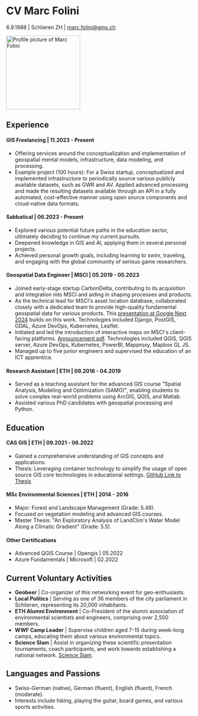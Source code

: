 # CV Marc Folini

6.9.1988 | Schlieren ZH | marc.folini@gmx.ch

<img src="assets/mfprofile.jpeg" alt="Profile picture of Marc Folini" width="200"/>

## Experience

#### GIS Freelancing | 11.2023 - Present
- Offering services around the conceptualization and implementation of geospatial mental models, infrastructure, data modeling, and processing.
- Example project (100 hours): For a Swiss startup, conceptualized and implemented infrastructure to periodically source various publicly available datasets, such as GWR and AV. Applied advanced processing and made the resulting datasets available through an API in a fully automated, cost-effective manner using open source components and cloud-native data formats.

#### Sabbatical | 06.2023 - Present
- Explored various potential future paths in the education sector, ultimately deciding to continue my current pursuits.
- Deepened knowledge in GIS and AI, applying them in several personal projects.
- Achieved personal growth goals, including learning to swim, traveling, and engaging with the global community of serious game researchers.

#### Geospatial Data Engineer | MSCI | 05.2019 - 05.2023
- Joined early-stage startup CarbonDelta, contributing to its acquisition and integration into MSCI and aiding in shaping processes and products.
- As the technical lead for MSCI's asset location database, collaborated closely with a dedicated team to provide high-quality fundamental geospatial data for various products. This [presentation at Google Next 2024](https://youtu.be/olGHj3j_hsY?si=5YkPNT95OMSWysdm) builds on this work. Technologies included Django, PostGIS, GDAL, Azure DevOps, Kubernetes, Leaflet.
- Initiated and led the introduction of interactive maps on MSCI's client-facing platforms. [Announcement pdf](https://query.prod.cms.rt.microsoft.com/cms/api/am/binary/RWOfc8). Technologies included QGIS, QGIS server, Azure DevOps, Kubernetes, PowerBI, Mapproxy, Mapbox GL JS.
- Managed up to five junior engineers and supervised the education of an ICT apprentice.

#### Research Assistant | ETH | 09.2016 - 04.2019
- Served as a teaching assistant for the advanced GIS course "Spatial Analysis, Modeling and Optimization (SAMO)", enabling students to solve complex real-world problems using ArcGIS, QGIS, and Matlab.
- Assisted various PhD candidates with geospatial processing and Python.

## Education
#### CAS GIS | ETH | 09.2021 - 06.2022
- Gained a comprehensive understanding of GIS concepts and applications.
- Thesis: Leveraging container technology to simplify the usage of open source GIS core technologies in educational settings. [GitHub Link to Thesis](https://github.com/folinimarc/os_gis_sandbox)

#### MSc Environmental Sciences | ETH | 2014 - 2016
- Major: Forest and Landscape Management (Grade: 5.48).
- Focused on vegetation modeling and advanced GIS courses.
- Master Thesis: "An Exploratory Analysis of LandClim's Water Model Along a Climatic Gradient" (Grade: 5.5).

#### Other Certifications
- Advanced QGIS Course | Opengis | 05.2022
- Azure Fundamentals | Microsoft | 02.2022

## Current Voluntary Activities
- **Geobeer** | Co-organizer of this networking event for geo-enthusiasts.
- **Local Politics** | Serving as one of 36 members of the city parliament in Schlieren, representing its 20,000 inhabitants.
- **ETH Alumni Environment** | Co-President of the alumni association of environmental scientists and engineers, comprising over 2,500 members.
- **WWF Camp Leader** | Supervise children aged 7-15 during week-long camps, educating them about various environmental topics.
- **Science Slam** | Assist in organizing these scientific presentation tournaments, coach participants, and work towards establishing a national network. [Science Slam](https://scienceslam.ch).

## Languages and Passions
- Swiss-German (native), German (fluent), English (fluent), French (moderate).
- Interests include hiking, playing the guitar, board games, and various sports activities.

